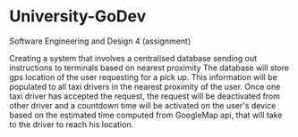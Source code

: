 University-GoDev
================
Software Engineering and Design 4 (assignment)

Creating a system that involves a centralised database sending out instructions to terminals based on nearest proximity
The database will store gps location of the user requesting for a pick up. This information will be populated to all taxi drivers in the nearest proximity of the user.
Once one taxi driver has accepted the request, the request will be deactivated from other driver and a countdown time will be activated on the user's device based on the estimated time computed from GoogleMap api, that will take to the driver to reach his location.

